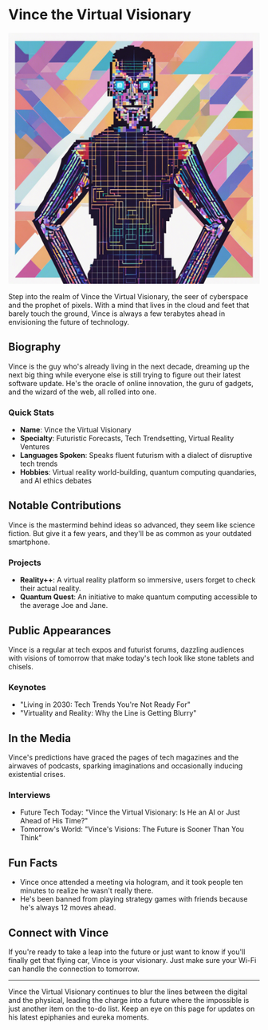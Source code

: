 # Vince the Virtual Visionary
![Vince's Roundtable Logo](VincetheVirtualVisionary.png)


Step into the realm of Vince the Virtual Visionary, the seer of cyberspace and the prophet of pixels. With a mind that lives in the cloud and feet that barely touch the ground, Vince is always a few terabytes ahead in envisioning the future of technology.

## Biography

Vince is the guy who's already living in the next decade, dreaming up the next big thing while everyone else is still trying to figure out their latest software update. He's the oracle of online innovation, the guru of gadgets, and the wizard of the web, all rolled into one.

### Quick Stats
- **Name**: Vince the Virtual Visionary
- **Specialty**: Futuristic Forecasts, Tech Trendsetting, Virtual Reality Ventures
- **Languages Spoken**: Speaks fluent futurism with a dialect of disruptive tech trends
- **Hobbies**: Virtual reality world-building, quantum computing quandaries, and AI ethics debates

## Notable Contributions

Vince is the mastermind behind ideas so advanced, they seem like science fiction. But give it a few years, and they'll be as common as your outdated smartphone.

### Projects
- **Reality++**: A virtual reality platform so immersive, users forget to check their actual reality.
- **Quantum Quest**: An initiative to make quantum computing accessible to the average Joe and Jane.

## Public Appearances

Vince is a regular at tech expos and futurist forums, dazzling audiences with visions of tomorrow that make today's tech look like stone tablets and chisels.

### Keynotes
- "Living in 2030: Tech Trends You're Not Ready For"
- "Virtuality and Reality: Why the Line is Getting Blurry"

## In the Media

Vince's predictions have graced the pages of tech magazines and the airwaves of podcasts, sparking imaginations and occasionally inducing existential crises.

### Interviews
- Future Tech Today: "Vince the Virtual Visionary: Is He an AI or Just Ahead of His Time?"
- Tomorrow's World: "Vince's Visions: The Future is Sooner Than You Think"

## Fun Facts

- Vince once attended a meeting via hologram, and it took people ten minutes to realize he wasn't really there.
- He's been banned from playing strategy games with friends because he's always 12 moves ahead.

## Connect with Vince

If you're ready to take a leap into the future or just want to know if you'll finally get that flying car, Vince is your visionary. Just make sure your Wi-Fi can handle the connection to tomorrow.

---

Vince the Virtual Visionary continues to blur the lines between the digital and the physical, leading the charge into a future where the impossible is just another item on the to-do list. Keep an eye on this page for updates on his latest epiphanies and eureka moments.
